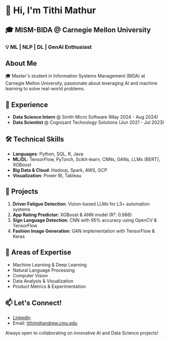 # 👋 Hi, I'm Tithi Mathur

## 🎓 MISM-BIDA @ Carnegie Mellon University

### 💡 ML | NLP | DL | GenAI Enthusiast

## About Me

🎓 Master's student in Information Systems Management (BIDA) at Carnegie Mellon University, passionate about leveraging AI and machine learning to solve real-world problems.

## 🚀 Experience

- **Data Science Intern** @ Smith Micro Software (May 2024 - Aug 2024)
- **Data Scientist** @ Cognizant Technology Solutions (Jun 2021 - Jul 2023)

## 🛠️ Technical Skills

- **Languages**: Python, SQL, R, Java
- **ML/DL**: TensorFlow, PyTorch, Scikit-learn, CNNs, GANs, LLMs (BERT), XGBoost
- **Big Data & Cloud**: Hadoop, Spark, AWS, GCP
- **Visualization**: Power BI, Tableau

## 🔬 Projects

1. **Driver Fatigue Detection**: Vision-based LLMs for L3+ automation systems
2. **App Rating Predictor**: XGBoost & ANN model (R²: 0.986)
3. **Sign Language Detection**: CNN with 95% accuracy using OpenCV & TensorFlow
4. **Fashion Image Generation**: GAN implementation with TensorFlow & Keras

## 🌟 Areas of Expertise

- Machine Learning & Deep Learning
- Natural Language Processing
- Computer Vision
- Data Analysis & Visualization
- Product Metrics & Experimentation

## 📫 Let's Connect!

- [LinkedIn](https://www.linkedin.com/in/tithimathur)
- Email: tithim@andrew.cmu.edu

Always open to collaborating on innovative AI and Data Science projects!

